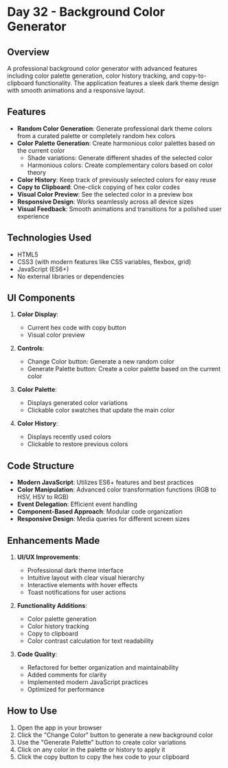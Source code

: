 # Day 32 - Background Color Generator

## Overview

A professional background color generator with advanced features including color palette generation, color history tracking, and copy-to-clipboard functionality. The application features a sleek dark theme design with smooth animations and a responsive layout.

## Features

- **Random Color Generation**: Generate professional dark theme colors from a curated palette or completely random hex colors
- **Color Palette Generation**: Create harmonious color palettes based on the current color
  - Shade variations: Generate different shades of the selected color
  - Harmonious colors: Create complementary colors based on color theory
- **Color History**: Keep track of previously selected colors for easy reuse
- **Copy to Clipboard**: One-click copying of hex color codes
- **Visual Color Preview**: See the selected color in a preview box
- **Responsive Design**: Works seamlessly across all device sizes
- **Visual Feedback**: Smooth animations and transitions for a polished user experience

## Technologies Used

- HTML5
- CSS3 (with modern features like CSS variables, flexbox, grid)
- JavaScript (ES6+)
- No external libraries or dependencies

## UI Components

1. **Color Display**:

   - Current hex code with copy button
   - Visual color preview

2. **Controls**:

   - Change Color button: Generate a new random color
   - Generate Palette button: Create a color palette based on the current color

3. **Color Palette**:

   - Displays generated color variations
   - Clickable color swatches that update the main color

4. **Color History**:
   - Displays recently used colors
   - Clickable to restore previous colors

## Code Structure

- **Modern JavaScript**: Utilizes ES6+ features and best practices
- **Color Manipulation**: Advanced color transformation functions (RGB to HSV, HSV to RGB)
- **Event Delegation**: Efficient event handling
- **Component-Based Approach**: Modular code organization
- **Responsive Design**: Media queries for different screen sizes

## Enhancements Made

1. **UI/UX Improvements**:

   - Professional dark theme interface
   - Intuitive layout with clear visual hierarchy
   - Interactive elements with hover effects
   - Toast notifications for user actions

2. **Functionality Additions**:

   - Color palette generation
   - Color history tracking
   - Copy to clipboard
   - Color contrast calculation for text readability

3. **Code Quality**:
   - Refactored for better organization and maintainability
   - Added comments for clarity
   - Implemented modern JavaScript practices
   - Optimized for performance

## How to Use

1. Open the app in your browser
2. Click the "Change Color" button to generate a new background color
3. Use the "Generate Palette" button to create color variations
4. Click on any color in the palette or history to apply it
5. Click the copy button to copy the hex code to your clipboard
